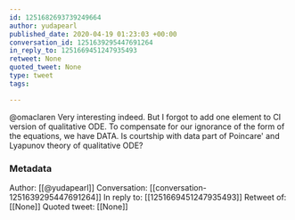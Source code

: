 ```yaml
---
id: 1251682693739249664
author: yudapearl
published_date: 2020-04-19 01:23:03 +00:00
conversation_id: 1251639295447691264
in_reply_to: 1251669451247935493
retweet: None
quoted_tweet: None
type: tweet
tags:

---
```


@omaclaren Very interesting indeed. But I forgot to add one element to CI version of qualitative ODE. To compensate for our ignorance of the form of the equations, we have DATA. Is courtship with data part of Poincare' and Lyapunov theory of qualitative ODE?

### Metadata

Author: [[@yudapearl]]
Conversation: [[conversation-1251639295447691264]]
In reply to: [[1251669451247935493]]
Retweet of: [[None]]
Quoted tweet: [[None]]

